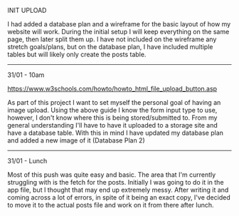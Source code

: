 INIT UPLOAD

I had added a database plan and a wireframe for the basic layout of how my website will work. During the initial setup I will keep everything on the same page, then later split them up. I have not included on the wireframe any stretch goals/plans, but on the database plan, I have included multiple tables but will likely only create the posts table.

---

31/01 - 10am

https://www.w3schools.com/howto/howto_html_file_upload_button.asp

As part of this project I want to set myself the personal goal of having an image upload. Using the above guide I know the form input type to use, however, I don't know where this is being stored/submitted to. From my general understanding I'll have to have it uploaded to a storage site and have a database table. With this in mind I have updated my database plan and added a new image of it (Database Plan 2)

---

31/01 - Lunch

Most of this push was quite easy and basic. The area that I'm currently struggling with is the fetch for the posts. Initially I was going to do it in the app file, but I thought that may end up extremely messy. After writing it and coming across a lot of errors, in spite of it being an exact copy, I've decided to move it to the actual posts file and work on it from there after lunch.
